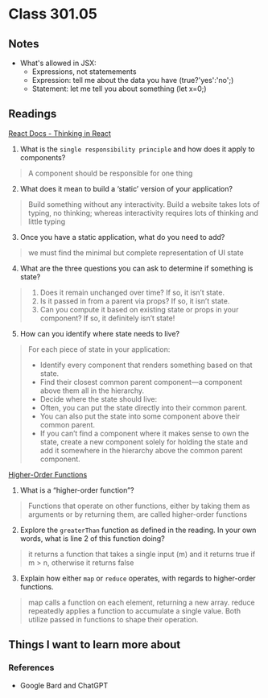 # Class 301.05

## Notes
- What's allowed in JSX:
  - Expressions, not statemements
  - Expression: tell me about the data you have (true?'yes':'no';)
  - Statement: let me tell you about something (let x=0;)

## Readings

[React Docs - Thinking in React](https://react.dev/learn/thinking-in-react)
1. What is the `single responsibility principle` and how does it apply to components?
> A component should be responsible for one thing

2. What does it mean to build a ‘static’ version of your application?
> Build something without any interactivity. Build a website takes lots of typing, no thinking; whereas interactivity requires lots of thinking and little typing

3. Once you have a static application, what do you need to add?
> we must find the minimal but complete representation of UI state

4. What are the three questions you can ask to determine if something is state?
> 1. Does it remain unchanged over time? If so, it isn’t state.
> 2. Is it passed in from a parent via props? If so, it isn’t state.
> 3. Can you compute it based on existing state or props in your component? If so, it definitely isn’t state!

5. How can you identify where state needs to live?
> 
> For each piece of state in your application:
> - Identify every component that renders something based on that state.
> - Find their closest common parent component—a component above them all in the hierarchy.
> - Decide where the state should live:
> - Often, you can put the state directly into their common parent.
> - You can also put the state into some component above their common parent.
> - If you can’t find a component where it makes sense to own the state, create a new component solely for holding the state and add it somewhere in the hierarchy above the common parent component.



[Higher-Order Functions](https://eloquentjavascript.net/05_higher_order.html#h_xxCc98lOBK)
1. What is a “higher-order function”?
> Functions that operate on other functions, either by taking them as arguments or by returning them, are called higher-order functions

2. Explore the `greaterThan` function as defined in the reading. In your own words, what is line 2 of this function doing?
> it returns a function that takes a single input (m) and it returns true if m > n, otherwise it returns false

3. Explain how either `map` or `reduce` operates, with regards to higher-order functions.
> map calls a function on each element, returning a new array.
> reduce repeatedly applies a function to accumulate a single value.
> Both utilize passed in functions to shape their operation.



## Things I want to learn more about

### References
- Google Bard and ChatGPT

